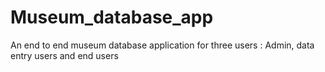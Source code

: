 # Museum_database_app
An end to end museum database application for three users : Admin, data entry users and end users
